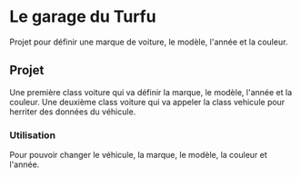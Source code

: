 # Le garage du Turfu

Projet pour définir une marque de voiture, le modèle, l'année et la couleur.

## Projet

Une première class voiture qui va définir la marque, le modèle, l'année et la couleur. 
Une deuxième class voiture qui va appeler la class vehicule pour herriter des données du véhicule. 

### Utilisation 
Pour pouvoir changer le véhicule, la marque, le modèle, la couleur et l'année.
